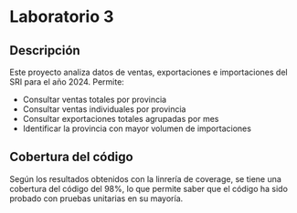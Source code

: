# Laboratorio 3 

## Descripción
Este proyecto analiza datos de ventas, exportaciones e importaciones del SRI para el año 2024. Permite:
- Consultar ventas totales por provincia
- Consultar ventas individuales por provincia
- Consultar exportaciones totales agrupadas por mes
- Identificar la provincia con mayor volumen de importaciones

## Cobertura del código
Según los resultados obtenidos con la linrería de coverage, se tiene una cobertura del código del 98%, lo que permite saber que el código ha sido probado con pruebas unitarias en su mayoría.
